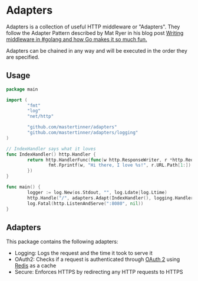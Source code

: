 # Adapters

Adapters is a collection of useful HTTP middleware or "Adapters". They follow the Adapter Pattern described by Mat Ryer in his blog post [Writing middleware in #golang and how Go makes it so much fun.](https://medium.com/@matryer/writing-middleware-in-golang-and-how-go-makes-it-so-much-fun-4375c1246e81)

Adapters can be chained in any way and will be executed in the order they are specified.

## Usage

```go
package main

import (
        "fmt"
        "log"
        "net/http"

        "github.com/mastertinner/adapters"
        "github.com/mastertinner/adapters/logging"
)

// IndexHandler says what it loves
func IndexHandler() http.Handler {
        return http.HandlerFunc(func(w http.ResponseWriter, r *http.Request) {
                fmt.Fprintf(w, "Hi there, I love %s!", r.URL.Path[1:])
        })
}

func main() {
        logger := log.New(os.Stdout, "", log.Ldate|log.Ltime)
        http.Handle("/", adapters.Adapt(IndexHandler(), logging.Handler(logger)))
        log.Fatal(http.ListenAndServe(":8080", nil))
}
```

## Adapters

This package contains the following adapters:

* Logging: Logs the request and the time it took to serve it
* OAuth2: Checks if a request is authenticated through [OAuth 2](https://oauth.net/2/) using [Redis](https://redis.io/) as a cache
* Secure: Enforces HTTPS by redirecting any HTTP requests to HTTPS
